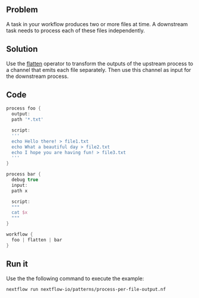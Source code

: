 ## Problem 

A task in your workflow produces two or more files at time. A downstream task needs to process each
of these files independently.

## Solution

Use the [flatten](https://www.nextflow.io/docs/latest/operator.html#flatten) operator to 
transform the outputs of the upstream process to a channel that emits each file separately. 
Then use this channel as input for the downstream process. 

## Code 

```groovy
process foo {
  output:
  path '*.txt'

  script:
  '''
  echo Hello there! > file1.txt
  echo What a beautiful day > file2.txt
  echo I hope you are having fun! > file3.txt 
  ''' 
}

process bar {
  debug true
  input: 
  path x

  script:
  """
  cat $x
  """
}

workflow {
  foo | flatten | bar
}
```

## Run it

Use the the following command to execute the example:

```bash
nextflow run nextflow-io/patterns/process-per-file-output.nf
```
